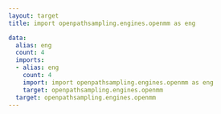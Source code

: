 ```yaml
---
layout: target
title: import openpathsampling.engines.openmm as eng

data:
  alias: eng
  count: 4
  imports:
  - alias: eng
    count: 4
    import: import openpathsampling.engines.openmm as eng
    target: openpathsampling.engines.openmm
  target: openpathsampling.engines.openmm
---
```


